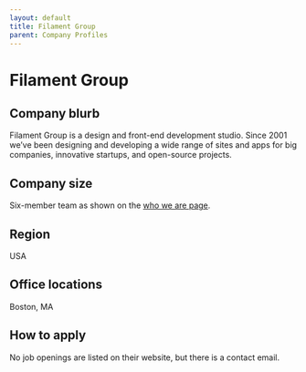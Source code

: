 ```yaml
---
layout: default
title: Filament Group
parent: Company Profiles
---
```


# Filament Group

## Company blurb

Filament Group is a design and front-end development studio. Since 2001 we’ve been designing and developing a wide range of sites and apps for big companies, innovative startups, and open-source projects.

## Company size

Six-member team as shown on the [who we are page](https://www.filamentgroup.com/about/).

## Region

USA

## Office locations

Boston, MA

## How to apply

No job openings are listed on their website, but there is a contact email.
